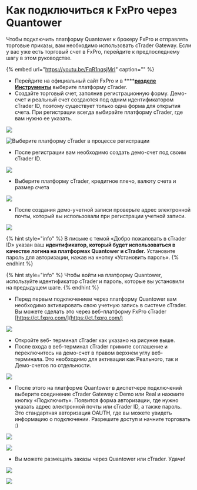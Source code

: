 # Как подключиться к FxPro через Quantower

Чтобы подключить платформу Quantower к брокеру FxPro и отправлять торговые приказы, вам необходимо использовать cTrader Gateway. Если у вас уже есть торговый счет в FxPro, перейдите к предпоследнему шагу в этом руководстве.

{% embed url="https://youtu.be/FqR1nqsjMrI" caption="" %}

* Перейдите на официальный сайт FxPro и в ****[**разделе Инструменты**](https://www.fxpro.com/trading-platforms/ctrader) выберите платформу cTrader.
* Создайте торговый счет, заполнив регистрационную форму. Демо-счет и реальный счет создаются под одним идентификатором cTrader ID, поэтому существует только одна форма для открытия счета. При регистрации всегда выбирайте платформу cTrader, где вам нужно ее указать.

![](../../.gitbook/assets/platforma-ctrader-registraciya.png)



![&#x412;&#x44B;&#x431;&#x435;&#x440;&#x438;&#x442;&#x435; &#x43F;&#x43B;&#x430;&#x442;&#x444;&#x43E;&#x440;&#x43C;&#x443; cTrader &#x432; &#x43F;&#x440;&#x43E;&#x446;&#x435;&#x441;&#x441;&#x435; &#x440;&#x435;&#x433;&#x438;&#x441;&#x442;&#x440;&#x430;&#x446;&#x438;&#x438;](../../.gitbook/assets/register-with-fxpro-_-select-ctrader.png)

* После регистрации вам необходимо создать демо-счет под своим cTrader ID.

![](../../.gitbook/assets/demoschet.png)

* Выберите платформу cTrader, кредитное плечо, валюту счета и размер счета

![](../../.gitbook/assets/demoschet-2.png.jpg)

* После создания демо-учетной записи проверьте адрес электронной почты, который вы использовали при регистрации учетной записи. 

![](../../.gitbook/assets/demoschet3.png.jpg)

{% hint style="info" %}
В письме с темой «Добро пожаловать в cTrader ID» указан ваш **идентификатор, который будет использоваться в качестве логина на платформах Quantower и cTrader.** Установите пароль для авторизации, нажав на кнопку «Установить пароль».
{% endhint %}

{% hint style="info" %}
Чтобы войти на платформу Quantower, используйте идентификатор cTrader и пароль, которые вы установили на предыдущем шаге.
{% endhint %}

* Перед первым подключением через платформу Quantower вам необходимо активировать свою учетную запись в системе cTrader. Вы можете сделать это через веб-платформу FxPro cTrader [https://ct.fxpro.com/](https://ct.fxpro.com/)

![](../../.gitbook/assets/fxpro-ctrader-activation.png)

* Откройте веб- терминал  cTrader как указано на рисунке выше.
* После входа в веб-терминал cTrader примите соглашение и переключитесь на демо-счет в правом верхнем углу веб-терминала. Это необходимо для активации как Реального, так и Демо-счетов по отдельности.

![](../../.gitbook/assets/select-demo-account.png)

* После этого на платформе Quantower в диспетчере подключений выберите соединение cTrader Gateway с Demo или Real и нажмите кнопку «Подключить». Появится форма авторизации, где нужно указать адрес электронной почты или cTrader ID, а также пароль. Это стандартная авторизация OAUTH, где вы можете увидеть информацию о подключении. Разрешите доступ и начните торговать :\)

![](../../.gitbook/assets/ctrader-connection.gif)

![](../../.gitbook/assets/oauth-2019-08-14-18.57.12.png)

* Вы можете размещать заказы через Quantower или cTrader. Удачи!

![](../../.gitbook/assets/fkhpro.png)

![](../../.gitbook/assets/chart-on-ctrader-an-quantower.png)

